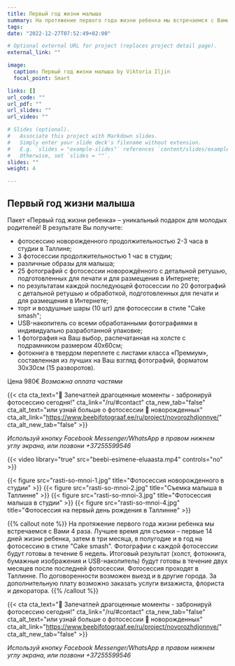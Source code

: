 ```yaml
---
title: Первый год жизни малыша
summary: На протяжение первого года жизни ребенка мы встречаемся с Вами 4 раза. Лучшее время для съемки – первые 14 дней жизни ребенка, затем в три месяца, в полугодие и в год на фотосессию в стиле “Cake smash”.
tags:
date: "2022-12-27T07:52:49+02:00"

# Optional external URL for project (replaces project detail page).
external_link: ""

image:
  caption: Первый год жизни малыша by Viktoria Iljin
  focal_point: Smart

links: []
url_code: ""
url_pdf: ""
url_slides: ""
url_video: ""

# Slides (optional).
#   Associate this project with Markdown slides.
#   Simply enter your slide deck's filename without extension.
#   E.g. `slides = "example-slides"` references `content/slides/example-slides.md`.
#   Otherwise, set `slides = ""`.
slides: ""
weight: 4

---
```


## Первый год жизни малыша

Пакет «Первый год жизни ребенка» – уникальный подарок для молодых родителей!
В результате Вы получите:
* фотосессию новорожденного продолжительностью 2-3 часа в студии в Таллине;
* 3 фотосессии продолжительностью 1 час в студии;
* различные образы для малыша;
* 25 фотографий с фотосессии новорождённого с детальной ретушью, подготовленных для печати и для размещения в Интернете;
* по результатам каждой последующей фотосессии по 20 фотографий с детальной ретушью и обработкой, подготовленных для печати и для размещения в Интернете;
* торт и воздушные шары (10 шт) для фотосессии в стиле "Cake smash";
* USB-накопитель со всеми обработанными фотографиями в индивидуально разработанной упаковке;
* 1 фотография на Ваш выбор, распечатанная на холсте с подрамником размером 40х60см;
* фотокнига в твердом переплете с листами класса «Премиум», составленная из лучших на Ваш взгляд фотографий, форматом 30х30см (15 разворотов).

Цена 980€ 
_Возможна оплата частями_

{{< cta cta_text="💛 Запечатлей драгоценные моменты - забронируй фотосессию сегодня!" cta_link="/ru/#contact" cta_new_tab="false" cta_alt_text="или узнай больше о фотосессии 👶 новорожденных" cta_alt_link="https://www.beebifotograaf.ee/ru/project/novorozhdjonnye/" cta_alt_new_tab="false" >}}

_Используй кнопку Facebook Messenger/WhatsApp в правом нижнем углу экрана, или позвони +37255599546_

{{< video library="true" src="beebi-esimene-eluaasta.mp4" controls="no" >}}

{{< figure src="rasti-so-mnoi-1.jpg" title="Фотосессия новорожденного в студии" >}}
{{< figure src="rasti-so-mnoi-2.jpg" title="Съемка малыша в Таллинне" >}}
{{< figure src="rasti-so-mnoi-3.jpg" title="Фотосессия малыша в студии" >}}
{{< figure src="rasti-so-mnoi-4.jpg" title="Фотосессия на первый день рождения в Таллинне" >}}

{{% callout note %}}
На протяжение первого года жизни ребенка мы встречаемся с Вами 4 раза. Лучшее время для съемки – первые 14 дней жизни ребенка, затем в три месяца, в полугодие и в год на фотосессию в стиле "Cake smash". Фотографии с каждой фотосессии будут готовы в течение 6 недель. Итоговый результат (холст, фотокнига, бумажные изображения и USB-накопитель) будут готовы в течение двух месяцев после последней фотосессии. Фотосессия проходят в Таллинне. По договоренности возможен выезд и в другие города. За дополнительную плату возможно заказать услуги визажиста, флориста и декоратора.
{{% /callout %}}

{{< cta cta_text="💛 Запечатлей драгоценные моменты - забронируй фотосессию сегодня!" cta_link="/ru/#contact" cta_new_tab="false" cta_alt_text="или узнай больше о фотосессии 👶 новорожденных" cta_alt_link="https://www.beebifotograaf.ee/ru/project/novorozhdjonnye/" cta_alt_new_tab="false" >}}

_Используй кнопку Facebook Messenger/WhatsApp в правом нижнем углу экрана, или позвони +37255599546_
